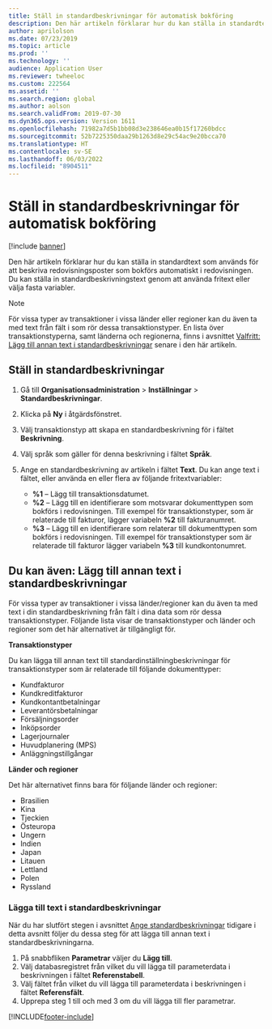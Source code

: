 ```yaml
---
title: Ställ in standardbeskrivningar för automatisk bokföring
description: Den här artikeln förklarar hur du kan ställa in standardtext som används för att beskriva redovisningsposter som bokförs automatiskt i redovisningen. Du kan ställa in standardbeskrivningstext genom att använda fritext eller välja fasta variabler.
author: aprilolson
ms.date: 07/23/2019
ms.topic: article
ms.prod: ''
ms.technology: ''
audience: Application User
ms.reviewer: twheeloc
ms.custom: 222564
ms.assetid: ''
ms.search.region: global
ms.author: aolson
ms.search.validFrom: 2019-07-30
ms.dyn365.ops.version: Version 1611
ms.openlocfilehash: 71982a7d5b1bb08d3e238646ea0b15f17260bdcc
ms.sourcegitcommit: 52b7225350daa29b1263d8e29c54ac9e20bcca70
ms.translationtype: HT
ms.contentlocale: sv-SE
ms.lasthandoff: 06/03/2022
ms.locfileid: "8904511"
---
```

# <a name="set-up-default-descriptions-for-automatic-posting"></a>Ställ in standardbeskrivningar för automatisk bokföring

[!include [banner](../includes/banner.md)]

Den här artikeln förklarar hur du kan ställa in standardtext som används för att beskriva redovisningsposter som bokförs automatiskt i redovisningen. Du kan ställa in standardbeskrivningstext genom att använda fritext eller välja fasta variabler.

> [!NOTE]
> För vissa typer av transaktioner i vissa länder eller regioner kan du även ta med text från fält i som rör dessa transaktionstyper. En lista över transaktionstyperna, samt länderna och regionerna, finns i avsnittet [Valfritt: Lägg till annan text i standardbeskrivningar](#optional-add-other-text-to-default-descriptions) senare i den här artikeln.

## <a name="set-up-default-descriptions"></a>Ställ in standardbeskrivningar

1. Gå till **Organisationsadministration** \> **Inställningar** \> **Standardbeskrivningar**.
2. Klicka på **Ny** i åtgärdsfönstret.
3. Välj transaktionstyp att skapa en standardbeskrivning för i fältet **Beskrivning**.
4. Välj språk som gäller för denna beskrivning i fältet **Språk**.
5. Ange en standardbeskrivning av artikeln i fältet **Text**. Du kan ange text i fältet, eller använda en eller flera av följande fritextvariabler:

    - **%1** – Lägg till transaktionsdatumet.
    - **%2** – Lägg till en identifierare som motsvarar dokumenttypen som bokförs i redovisningen. Till exempel för transaktionstyper, som är relaterade till fakturor, lägger variabeln **%2** till fakturanumret.
    - **%3** – Lägg till en identifierare som relaterar till dokumenttypen som bokförs i redovisningen. Till exempel för transaktionstyper som är relaterade till fakturor lägger variabeln **%3** till kundkontonumret.

## <a name="optional-add-other-text-to-default-descriptions"></a>Du kan även: Lägg till annan text i standardbeskrivningar

För vissa typer av transaktioner i vissa länder/regioner kan du även ta med text i din standardbeskrivning från fält i dina data som rör dessa transaktionstyper. Följande lista visar de transaktionstyper och länder och regioner som det här alternativet är tillgängligt för.

**Transaktionstyper**

Du kan lägga till annan text till standardinställningbeskrivningar för transaktionstyper som är relaterade till följande dokumenttyper:

- Kundfakturor
- Kundkreditfakturor
- Kundkontantbetalningar
- Leverantörsbetalningar
- Försäljningsorder
- Inköpsorder
- Lagerjournaler
- Huvudplanering (MPS)
- Anläggningstillgångar

**Länder och regioner**

Det här alternativet finns bara för följande länder och regioner:

- Brasilien
- Kina
- Tjeckien
- Östeuropa
- Ungern
- Indien
- Japan
- Litauen
- Lettland
- Polen
- Ryssland

### <a name="add-text-to-default-descriptions"></a>Lägga till text i standardbeskrivningar

När du har slutfört stegen i avsnittet [Ange standardbeskrivningar](#set-up-default-descriptions) tidigare i detta avsnitt följer du dessa steg för att lägga till annan text i standardbeskrivningarna.

1. På snabbfliken **Parametrar** väljer du **Lägg till**.
2. Välj databasregistret från vilket du vill lägga till parameterdata i beskrivningen i fältet **Referenstabell**.
3. Välj fältet från vilket du vill lägga till parameterdata i beskrivningen i fältet **Referensfält**.
4. Upprepa steg 1 till och med 3 om du vill lägga till fler parametrar.


[!INCLUDE[footer-include](../../includes/footer-banner.md)]
